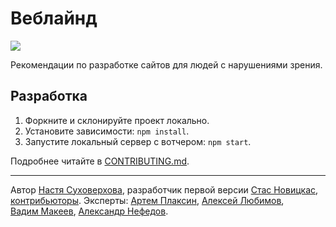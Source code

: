 # Веблайнд
[![](https://github.com/web-standards-ru/weblind.ru/workflows/Deploy/badge.svg)](https://github.com/web-standards-ru/weblind.ru/actions?query=workflow%3ADeploy)

Рекомендации по разработке сайтов для людей с нарушениями зрения.

## Разработка

1. Форкните и склонируйте проект локально.
2. Установите зависимости: `npm install`.
3. Запустите локальный сервер с вотчером: `npm start`.

Подробнее читайте в [CONTRIBUTING.md](CONTRIBUTING.md).

---

Автор [Настя Суховерхова](http://nastya.pro/), разработчик первой версии [Стас Новицкас](https://vk.com/novitskas), [контрибьюторы](https://github.com/web-standards-ru/weblind.ru/graphs/contributors). 
Эксперты: [Артем Плаксин](https://plaksin.net), [Алексей Любимов](http://lyubimov.su/), [Вадим Макеев](https://twitter.com/pepelsbey), [Александр Нефедов](https://vk.com/id3157005).
